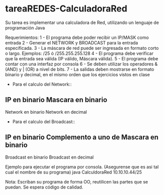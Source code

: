 # tareaREDES-CalculadoraRed
Su tarea es implementar una calculadora de Red, utilizando un lenguaje de programación Java

Requerimientos:
1 - El programa debe poder recibir un IP/MASK como entrada
2 - Generar el NETWORK y BROADCAST para la entrada especificada.
3 - La máscara de red puede ser ingresada en formato corto o largo. Ejemplos: /25  ó  /255.255.255.128
4 - El programa debe verificar que la entrada sea válida (IP válido, Máscara válida).
5 - El programa debe contar con una interfaz por consola
6 - Se deben utilizar los operadores & (AND) y | (OR) a nivel de bits.
7 - La salidas deben mostrarse en formato binario y decimal, en el mismo orden que los ejercicios vistos en clase


* Para el calculo del Network::

IP en binario
Mascara en binario
----------------------------
Network en binario
Network en decimal



* Para el calculo del Broadcast::

IP en binario
Complemento a uno de Mascara en binario
----------------------------
Broadcast en binario
Broadcast en decimal


Ejemplo para ejecutar el programa por consola. (Asegurense que es asi tal cual el nombre de su programa)
java CalculdoraRed 10.10.10.44/25


Nota: Escriban su programa de forma OO, reutilicen las partes que se puedan. Se espera código de calidad.
